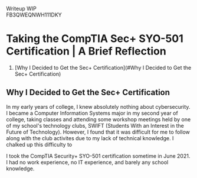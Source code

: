 Writeup WIP  
FB3QWEQNWH111DKY

# Taking the CompTIA Sec+ SYO-501 Certification | A Brief Reflection
1. [Why I Decided to Get the Sec+ Certification](#Why I Decided to Get the Sec+ Certification)


## Why I Decided to Get the Sec+ Certification
In my early years of college, I knew absolutely nothing about cybersecurity. I became a Computer Information Systems major in my second year of college, taking classes and attending some workshop meetings held by one of my school's technology clubs, SWIFT (Students With an Interest in the Future of Technology). However, I found that it was difficult for me to follow along with the club activites due to my lack of technical knowledge. I chalked up this difficulty to

I took the CompTIA Security+ SYO-501 certification sometime in June 2021. I had no work experience, no IT experience, and barely any school knowledge. 
